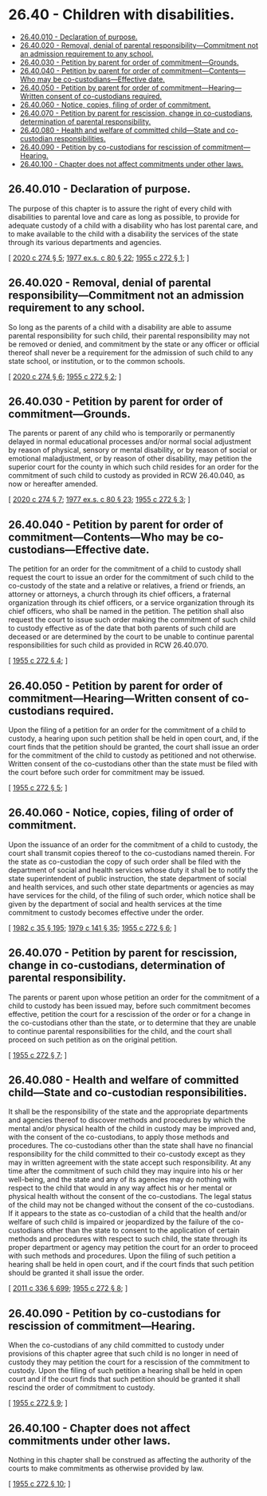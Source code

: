 # 26.40 - Children with disabilities.
* [26.40.010 - Declaration of purpose.](#2640010---declaration-of-purpose)
* [26.40.020 - Removal, denial of parental responsibility—Commitment not an admission requirement to any school.](#2640020---removal-denial-of-parental-responsibilitycommitment-not-an-admission-requirement-to-any-school)
* [26.40.030 - Petition by parent for order of commitment—Grounds.](#2640030---petition-by-parent-for-order-of-commitmentgrounds)
* [26.40.040 - Petition by parent for order of commitment—Contents—Who may be co-custodians—Effective date.](#2640040---petition-by-parent-for-order-of-commitmentcontentswho-may-be-co-custodianseffective-date)
* [26.40.050 - Petition by parent for order of commitment—Hearing—Written consent of co-custodians required.](#2640050---petition-by-parent-for-order-of-commitmenthearingwritten-consent-of-co-custodians-required)
* [26.40.060 - Notice, copies, filing of order of commitment.](#2640060---notice-copies-filing-of-order-of-commitment)
* [26.40.070 - Petition by parent for rescission, change in co-custodians, determination of parental responsibility.](#2640070---petition-by-parent-for-rescission-change-in-co-custodians-determination-of-parental-responsibility)
* [26.40.080 - Health and welfare of committed child—State and co-custodian responsibilities.](#2640080---health-and-welfare-of-committed-childstate-and-co-custodian-responsibilities)
* [26.40.090 - Petition by co-custodians for rescission of commitment—Hearing.](#2640090---petition-by-co-custodians-for-rescission-of-commitmenthearing)
* [26.40.100 - Chapter does not affect commitments under other laws.](#2640100---chapter-does-not-affect-commitments-under-other-laws)
## 26.40.010 - Declaration of purpose.
The purpose of this chapter is to assure the right of every child with disabilities to parental love and care as long as possible, to provide for adequate custody of a child with a disability who has lost parental care, and to make available to the child with a disability the services of the state through its various departments and agencies.

\[ [2020 c 274 § 5](https://lawfilesext.leg.wa.gov/biennium/2019-20/Pdf/Bills/Session%20Laws/House/2390.SL.pdf?cite=2020%20c%20274%20§%205); [1977 ex.s. c 80 § 22](https://leg.wa.gov/CodeReviser/documents/sessionlaw/1977ex1c80.pdf?cite=1977%20ex.s.%20c%2080%20§%2022); [1955 c 272 § 1](https://leg.wa.gov/CodeReviser/documents/sessionlaw/1955c272.pdf?cite=1955%20c%20272%20§%201); \]

## 26.40.020 - Removal, denial of parental responsibility—Commitment not an admission requirement to any school.
So long as the parents of a child with a disability are able to assume parental responsibility for such child, their parental responsibility may not be removed or denied, and commitment by the state or any officer or official thereof shall never be a requirement for the admission of such child to any state school, or institution, or to the common schools.

\[ [2020 c 274 § 6](https://lawfilesext.leg.wa.gov/biennium/2019-20/Pdf/Bills/Session%20Laws/House/2390.SL.pdf?cite=2020%20c%20274%20§%206); [1955 c 272 § 2](https://leg.wa.gov/CodeReviser/documents/sessionlaw/1955c272.pdf?cite=1955%20c%20272%20§%202); \]

## 26.40.030 - Petition by parent for order of commitment—Grounds.
The parents or parent of any child who is temporarily or permanently delayed in normal educational processes and/or normal social adjustment by reason of physical, sensory or mental disability, or by reason of social or emotional maladjustment, or by reason of other disability, may petition the superior court for the county in which such child resides for an order for the commitment of such child to custody as provided in RCW 26.40.040, as now or hereafter amended.

\[ [2020 c 274 § 7](https://lawfilesext.leg.wa.gov/biennium/2019-20/Pdf/Bills/Session%20Laws/House/2390.SL.pdf?cite=2020%20c%20274%20§%207); [1977 ex.s. c 80 § 23](https://leg.wa.gov/CodeReviser/documents/sessionlaw/1977ex1c80.pdf?cite=1977%20ex.s.%20c%2080%20§%2023); [1955 c 272 § 3](https://leg.wa.gov/CodeReviser/documents/sessionlaw/1955c272.pdf?cite=1955%20c%20272%20§%203); \]

## 26.40.040 - Petition by parent for order of commitment—Contents—Who may be co-custodians—Effective date.
The petition for an order for the commitment of a child to custody shall request the court to issue an order for the commitment of such child to the co-custody of the state and a relative or relatives, a friend or friends, an attorney or attorneys, a church through its chief officers, a fraternal organization through its chief officers, or a service organization through its chief officers, who shall be named in the petition. The petition shall also request the court to issue such order making the commitment of such child to custody effective as of the date that both parents of such child are deceased or are determined by the court to be unable to continue parental responsibilities for such child as provided in RCW 26.40.070.

\[ [1955 c 272 § 4](https://leg.wa.gov/CodeReviser/documents/sessionlaw/1955c272.pdf?cite=1955%20c%20272%20§%204); \]

## 26.40.050 - Petition by parent for order of commitment—Hearing—Written consent of co-custodians required.
Upon the filing of a petition for an order for the commitment of a child to custody, a hearing upon such petition shall be held in open court, and, if the court finds that the petition should be granted, the court shall issue an order for the commitment of the child to custody as petitioned and not otherwise. Written consent of the co-custodians other than the state must be filed with the court before such order for commitment may be issued.

\[ [1955 c 272 § 5](https://leg.wa.gov/CodeReviser/documents/sessionlaw/1955c272.pdf?cite=1955%20c%20272%20§%205); \]

## 26.40.060 - Notice, copies, filing of order of commitment.
Upon the issuance of an order for the commitment of a child to custody, the court shall transmit copies thereof to the co-custodians named therein. For the state as co-custodian the copy of such order shall be filed with the department of social and health services whose duty it shall be to notify the state superintendent of public instruction, the state department of social and health services, and such other state departments or agencies as may have services for the child, of the filing of such order, which notice shall be given by the department of social and health services at the time commitment to custody becomes effective under the order.

\[ [1982 c 35 § 195](https://leg.wa.gov/CodeReviser/documents/sessionlaw/1982c35.pdf?cite=1982%20c%2035%20§%20195); [1979 c 141 § 35](https://leg.wa.gov/CodeReviser/documents/sessionlaw/1979c141.pdf?cite=1979%20c%20141%20§%2035); [1955 c 272 § 6](https://leg.wa.gov/CodeReviser/documents/sessionlaw/1955c272.pdf?cite=1955%20c%20272%20§%206); \]

## 26.40.070 - Petition by parent for rescission, change in co-custodians, determination of parental responsibility.
The parents or parent upon whose petition an order for the commitment of a child to custody has been issued may, before such commitment becomes effective, petition the court for a rescission of the order or for a change in the co-custodians other than the state, or to determine that they are unable to continue parental responsibilities for the child, and the court shall proceed on such petition as on the original petition.

\[ [1955 c 272 § 7](https://leg.wa.gov/CodeReviser/documents/sessionlaw/1955c272.pdf?cite=1955%20c%20272%20§%207); \]

## 26.40.080 - Health and welfare of committed child—State and co-custodian responsibilities.
It shall be the responsibility of the state and the appropriate departments and agencies thereof to discover methods and procedures by which the mental and/or physical health of the child in custody may be improved and, with the consent of the co-custodians, to apply those methods and procedures. The co-custodians other than the state shall have no financial responsibility for the child committed to their co-custody except as they may in written agreement with the state accept such responsibility. At any time after the commitment of such child they may inquire into his or her well-being, and the state and any of its agencies may do nothing with respect to the child that would in any way affect his or her mental or physical health without the consent of the co-custodians. The legal status of the child may not be changed without the consent of the co-custodians. If it appears to the state as co-custodian of a child that the health and/or welfare of such child is impaired or jeopardized by the failure of the co-custodians other than the state to consent to the application of certain methods and procedures with respect to such child, the state through its proper department or agency may petition the court for an order to proceed with such methods and procedures. Upon the filing of such petition a hearing shall be held in open court, and if the court finds that such petition should be granted it shall issue the order.

\[ [2011 c 336 § 699](https://lawfilesext.leg.wa.gov/biennium/2011-12/Pdf/Bills/Session%20Laws/Senate/5045.SL.pdf?cite=2011%20c%20336%20§%20699); [1955 c 272 § 8](https://leg.wa.gov/CodeReviser/documents/sessionlaw/1955c272.pdf?cite=1955%20c%20272%20§%208); \]

## 26.40.090 - Petition by co-custodians for rescission of commitment—Hearing.
When the co-custodians of any child committed to custody under provisions of this chapter agree that such child is no longer in need of custody they may petition the court for a rescission of the commitment to custody. Upon the filing of such petition a hearing shall be held in open court and if the court finds that such petition should be granted it shall rescind the order of commitment to custody.

\[ [1955 c 272 § 9](https://leg.wa.gov/CodeReviser/documents/sessionlaw/1955c272.pdf?cite=1955%20c%20272%20§%209); \]

## 26.40.100 - Chapter does not affect commitments under other laws.
Nothing in this chapter shall be construed as affecting the authority of the courts to make commitments as otherwise provided by law.

\[ [1955 c 272 § 10](https://leg.wa.gov/CodeReviser/documents/sessionlaw/1955c272.pdf?cite=1955%20c%20272%20§%2010); \]

